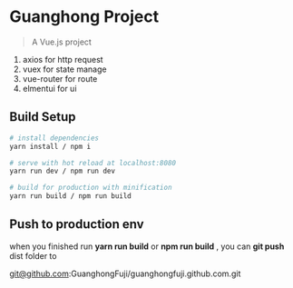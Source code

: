 # Guanghong Project

> A Vue.js project

  1. axios for http request
  2. vuex for state manage
  3. vue-router for route
  4. elmentui for ui

## Build Setup

``` bash
# install dependencies
yarn install / npm i

# serve with hot reload at localhost:8080
yarn run dev / npm run dev

# build for production with minification
yarn run build / npm run build
```

## Push to production env

when you finished run **yarn run build** or **npm run build** , you can **git push** dist folder to

  git@github.com:GuanghongFuji/guanghongfuji.github.com.git
